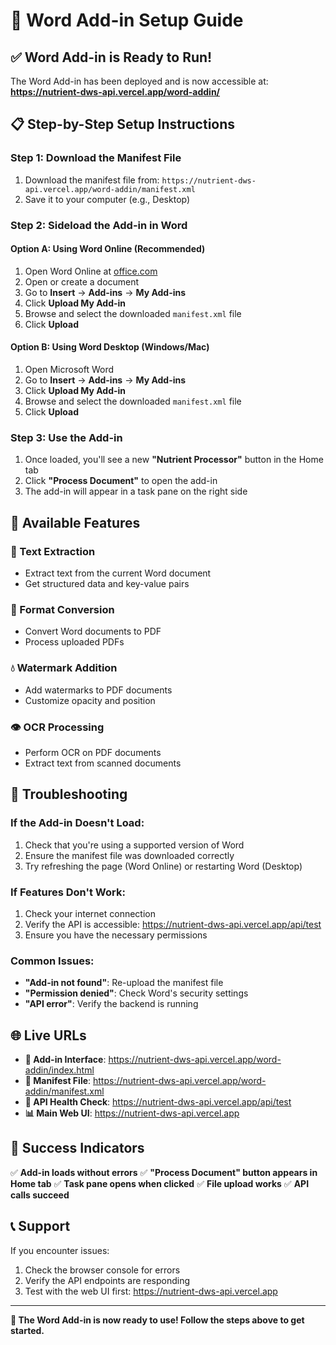 # 🚀 Word Add-in Setup Guide

## ✅ **Word Add-in is Ready to Run!**

The Word Add-in has been deployed and is now accessible at:
**https://nutrient-dws-api.vercel.app/word-addin/**

## 📋 **Step-by-Step Setup Instructions**

### **Step 1: Download the Manifest File**
1. Download the manifest file from: `https://nutrient-dws-api.vercel.app/word-addin/manifest.xml`
2. Save it to your computer (e.g., Desktop)

### **Step 2: Sideload the Add-in in Word**

#### **Option A: Using Word Online (Recommended)**
1. Open Word Online at [office.com](https://office.com)
2. Open or create a document
3. Go to **Insert** → **Add-ins** → **My Add-ins**
4. Click **Upload My Add-in**
5. Browse and select the downloaded `manifest.xml` file
6. Click **Upload**

#### **Option B: Using Word Desktop (Windows/Mac)**
1. Open Microsoft Word
2. Go to **Insert** → **Add-ins** → **My Add-ins**
3. Click **Upload My Add-in**
4. Browse and select the downloaded `manifest.xml` file
5. Click **Upload**

### **Step 3: Use the Add-in**
1. Once loaded, you'll see a new **"Nutrient Processor"** button in the Home tab
2. Click **"Process Document"** to open the add-in
3. The add-in will appear in a task pane on the right side

## 🎯 **Available Features**

### **📄 Text Extraction**
- Extract text from the current Word document
- Get structured data and key-value pairs

### **🔄 Format Conversion**
- Convert Word documents to PDF
- Process uploaded PDFs

### **💧 Watermark Addition**
- Add watermarks to PDF documents
- Customize opacity and position

### **👁️ OCR Processing**
- Perform OCR on PDF documents
- Extract text from scanned documents

## 🔧 **Troubleshooting**

### **If the Add-in Doesn't Load:**
1. Check that you're using a supported version of Word
2. Ensure the manifest file was downloaded correctly
3. Try refreshing the page (Word Online) or restarting Word (Desktop)

### **If Features Don't Work:**
1. Check your internet connection
2. Verify the API is accessible: https://nutrient-dws-api.vercel.app/api/test
3. Ensure you have the necessary permissions

### **Common Issues:**
- **"Add-in not found"**: Re-upload the manifest file
- **"Permission denied"**: Check Word's security settings
- **"API error"**: Verify the backend is running

## 🌐 **Live URLs**

- **📱 Add-in Interface**: https://nutrient-dws-api.vercel.app/word-addin/index.html
- **📄 Manifest File**: https://nutrient-dws-api.vercel.app/word-addin/manifest.xml
- **🔧 API Health Check**: https://nutrient-dws-api.vercel.app/api/test
- **📊 Main Web UI**: https://nutrient-dws-api.vercel.app

## 🎉 **Success Indicators**

✅ **Add-in loads without errors**
✅ **"Process Document" button appears in Home tab**
✅ **Task pane opens when clicked**
✅ **File upload works**
✅ **API calls succeed**

## 📞 **Support**

If you encounter issues:
1. Check the browser console for errors
2. Verify the API endpoints are responding
3. Test with the web UI first: https://nutrient-dws-api.vercel.app

---

**🎯 The Word Add-in is now ready to use! Follow the steps above to get started.** 